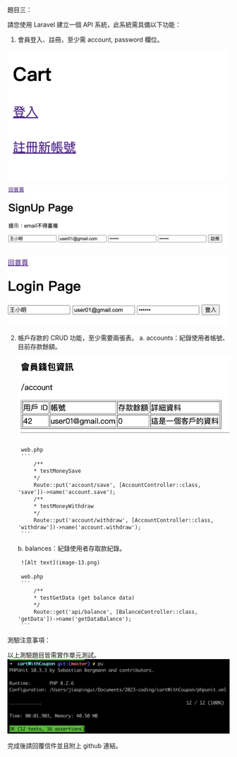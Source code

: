 題目三：

請您使用 Laravel 建立一個 API 系統，此系統需具備以下功能：

1. 會員登入、註冊，至少需 account, password 欄位。

![Alt text](image-8.png)

![Alt text](image-10.png)

![Alt text](image-9.png)

2. 帳戶存款的 CRUD 功能，至少需要兩張表。
    a. accounts：紀錄使用者帳號、目前存款餘額。

    ![Alt text](image-12.png)

        web.php
        ```
            /**
            * testMoneySave
            */
            Route::put('account/save', [AccountController::class, 'save'])->name('account.save');
            /**
            * testMoneyWithdraw
            */
            Route::put('account/withdraw', [AccountController::class, 'withdraw'])->name('account.withdraw');
        ```

    b. balances：紀錄使用者存取款紀錄。

        ![Alt text](image-13.png)

        web.php
        ```
            /**
            * testGetData (get balance data)
            */
            Route::get('api/balance', [BalanceController::class, 'getData'])->name('getDataBalance');
        ```




測驗注意事項：

以上測驗題目皆需實作單元測試。
![Alt text](image-11.png)

完成後請回覆信件並且附上 github 連結。